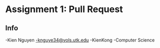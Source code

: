 # Assignment 1: Pull Request
## Info
-Kien Nguyen
-knguye34@vols.utk.edu
-KienKong
-Computer Science

